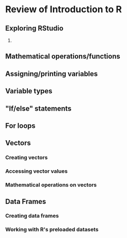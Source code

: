 # Review of Introduction to R

## Exploring RStudio

1. 

## Mathematical operations/functions

## Assigning/printing variables

## Variable types

## "If/else" statements

## For loops

## Vectors

### Creating vectors

### Accessing vector values

### Mathematical operations on vectors

## Data Frames

### Creating data frames

### Working with R's preloaded datasets

### 
